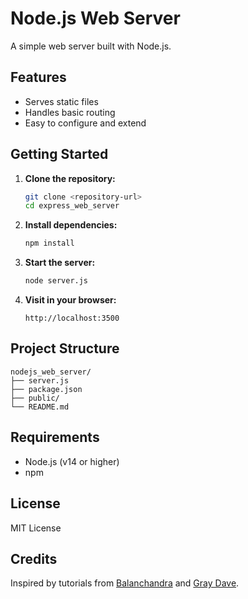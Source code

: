 # Node.js Web Server

A simple web server built with Node.js.

## Features

- Serves static files
- Handles basic routing
- Easy to configure and extend

## Getting Started

1. **Clone the repository:**

   ```bash
   git clone <repository-url>
   cd express_web_server
   ```

2. **Install dependencies:**

   ```bash
   npm install
   ```

3. **Start the server:**

   ```bash
   node server.js
   ```

4. **Visit in your browser:**
   ```
   http://localhost:3500
   ```

## Project Structure

```
nodejs_web_server/
├── server.js
├── package.json
├── public/
└── README.md
```

## Requirements

- Node.js (v14 or higher)
- npm

## License

MIT License

## Credits

Inspired by tutorials from [Balanchandra](https://www.youtube.com/@balanchandra) and [Gray Dave](https://www.youtube.com/@graydave).
